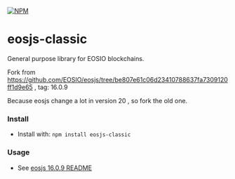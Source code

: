 <!-- [![Build Status](https://travis-ci.org/EOSIO/eosjs.svg?branch=master)](https://travis-ci.org/EOSIO/eosjs) -->
[![NPM](https://img.shields.io/npm/v/eosjs-classic.svg)](https://www.npmjs.org/package/eosjs-classic)

# eosjs-classic

General purpose library for EOSIO blockchains.

Fork from https://github.com/EOSIO/eosjs/tree/be807e61c06d23410788637fa7309120ff1d9e65 , tag: 16.0.9

Because eosjs change a lot in version 20 , so fork the old one.

### Install

* Install with: `npm install eosjs-classic`

### Usage

* See [eosjs 16.0.9 README](https://github.com/EOSIO/eosjs/blob/be807e61c06d23410788637fa7309120ff1d9e65/README.md)